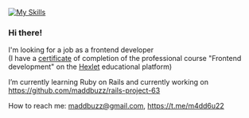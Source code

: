 [![My Skills](https://skills.thijs.gg/icons?i=ruby,nodejs,react,cpp)](https://skills.thijs.gg)

### Hi there!

I'm looking for a job as a frontend developer  
(I have a [certificate](https://drive.google.com/file/d/1Ba_owkoangvVLHdxzGA-JQFopf9IPNT1/preview) of completion of the professional course "Frontend development" on the [Hexlet](https://hexlet.io/) educational platform)

I’m currently learning Ruby on Rails and currently working on <https://github.com/maddbuzz/rails-project-63>

How to reach me: <maddbuzz@gmail.com>, <https://t.me/m4dd6u22>

<!--
**maddbuzz/maddbuzz** is a ✨ _special_ ✨ repository because its `README.md` (this file) appears on your GitHub profile.

Here are some ideas to get you started:

Hi there 👋
- 🔭 I’m currently working on ...
- 🌱 I’m currently learning ...
- 👯 I’m looking to collaborate on ...
- 🤔 I’m looking for help with ...
- 💬 Ask me about ...
- 📫 How to reach me: ...
- 😄 Pronouns: ...
- ⚡ Fun fact: ...
-->
